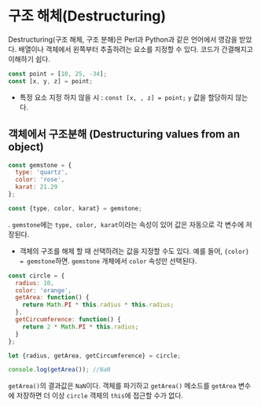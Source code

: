 # 구조 해체(Destructuring)
Destructuring(구조 해체, 구조 분해)은 Perl과 Python과 같은 언어에서 영감을 받았다. 배열이나 객체에서 왼쪽부터 추출하려는 요소를 지정할 수 있다. 코드가 간결해지고 이해하기 쉽다.

```javascript
const point = [10, 25, -34];
const [x, y, z] = point;
```

* 특정 요소 지정 하지 않을 시 : `const [x, , z] = point;` `y` 값을 할당하지 않는다.

## 객체에서 구조분해 (Destructuring values from an object)
```javascript
const gemstone = {
  type: 'quartz',
  color: 'rose',
  karat: 21.29
};

const {type, color, karat} = gemstone;
```
. `gemstone`에는 `type, color, karat`이라는 속성이 있어 값은 자동으로 각 변수에 저장된다. 

* 객체의 구조를 해제 할 때 선택하려는 값을 지정할 수도 있다. 예를 들어, `{color} = gemstone`하면. `gemstone` 개체에서 `color` 속성만 선택된다.

```javascript
const circle = {
  radius: 10,
  color: 'orange',
  getArea: function() {
    return Math.PI * this.radius * this.radius;
  },
  getCircumference: function() {
    return 2 * Math.PI * this.radius;
  }
};

let {radius, getArea, getCircumference} = circle;

console.log(getArea()); //NaN
```

`getArea()`의 결과값은 `NaN`이다. 객체를 파기하고 `getArea()` 메소드를 `getArea` 변수에 저장하면 더 이상 `circle` 객체의 `this`에 접근할 수가 없다.


